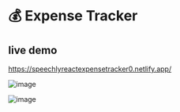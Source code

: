 # 💰 Expense Tracker
## live demo
https://speechlyreactexpensetracker0.netlify.app/

![image](https://user-images.githubusercontent.com/89486617/202008095-8fc80b5d-dccf-439c-b898-11ef1862fe05.png)

![image](https://user-images.githubusercontent.com/89486617/202008445-f0a42db1-56ee-48f8-9502-f2794c3d7383.png)

